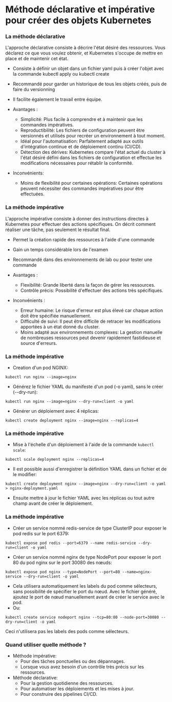 # Méthode déclarative et impérative pour créer des objets Kubernetes

### La méthode déclarative

L'approche déclarative consiste à décrire l'état désiré des ressources. Vous déclarez ce que vous voulez obtenir, et Kubernetes s'occupe de mettre en place et de maintenir cet état.

- Consiste à définir un objet dans un fichier yaml puis à créer l'objet avec la commande kubectl apply ou kubectl create
- Recommandé pour garder un historique de tous les objets créés, puis de faire du versionning
- Il facilite également le travail entre équipe.

- Avantages :
    - Simplicité: Plus facile à comprendre et à maintenir que les commandes impératives.
    - Reproductibilité: Les fichiers de configuration peuvent être versionnés et utilisés pour recréer un environnement à tout moment.
    - Idéal pour l'automatisation: Parfaitement adapté aux outils d'intégration continue et de déploiement continu (CI/CD).
    - Détection des dérives: Kubernetes compare l'état actuel du cluster à l'état désiré défini dans les fichiers de configuration et effectue les modifications nécessaires pour rétablir la conformité.
- Inconvénients:
    - Moins de flexibilité pour certaines opérations: Certaines opérations peuvent nécessiter des commandes impératives pour être effectuées.



### La méthode impérative

L'approche impérative consiste à donner des instructions directes à Kubernetes pour effectuer des actions spécifiques. On décrit comment réaliser une tâche, pas seulement le résultat final.

- Permet la création rapide des ressources à l'aide d'une commande
- Gain un temps considérable lors de l'examen
- Recommandé dans des environnements de lab ou pour tester une commande 

- Avantages :
    - Flexibilité: Grande liberté dans la façon de gérer les ressources.
    - Contrôle précis: Possibilité d'effectuer des actions très spécifiques.
- Inconvénients :
    - Erreur humaine: Le risque d'erreur est plus élevé car chaque action doit être spécifiée manuellement.
    - Difficulté de suivi: Il peut être difficile de retracer les modifications apportées à un état donné du cluster.
    - Moins adapté aux environnements complexes: La gestion manuelle de nombreuses ressources peut devenir rapidement fastidieuse et source d'erreurs.




### La méthode impérative

- Creation d'un pod NGINX: 
  
```console
kubectl run nginx --image=nginx
```

- Générez le fichier YAML du manifeste d'un pod (-o yaml), sans le créer (--dry-run): 

```console
kubectl run nginx --image=nginx --dry-run=client -o yaml
```

- Générer un déploiement avec 4 réplicas: 

```console
kubectl create deployment nginx --image=nginx --replicas=4
```

### La méthode impérative

- Mise à l'échelle d'un déploiement à l'aide de la commande `kubectl scale`: 
  
```console
kubectl scale deployment nginx --replicas=4
```

- Il est possible aussi d'enregistrer la définition YAML dans un fichier et de le modifier: 

```console
kubectl create deployment nginx --image=nginx --dry-run=client -o yaml > nginx-deployment.yaml
```

- Ensuite mettre à jour le fichier YAML avec les réplicas ou tout autre champ avant de créer le déploiement.


### La méthode impérative

- Créer un service nommé redis-service de type ClusterIP pour exposer le pod redis sur le port 6379: 
  
```console
kubectl expose pod redis --port=6379 --name redis-service --dry-run=client -o yaml
```

- Créer un service nommé nginx de type NodePort pour exposer le port 80 du pod nginx sur le port 30080 des nœuds: 
  
```console
kubectl expose pod nginx --type=NodePort --port=80 --name=nginx-service --dry-run=client -o yaml
```

- Cela utilisera automatiquement les labels du pod comme sélecteurs, sans possibilité de spécifier le port du nœud. Avec le fichier généré, ajoutez le port de nœud manuellement avant de créer le service avec le pod. 
- Ou:
  
```console
kubectl create service nodeport nginx --tcp=80:80 --node-port=30080 --dry-run=client -o yaml
```

Ceci n'utilisera pas les labels des pods comme sélecteurs. 


### Quand utiliser quelle méthode ?

- Méthode impérative:
    - Pour des tâches ponctuelles ou des dépannages.
    - Lorsque vous avez besoin d'un contrôle très précis sur les ressources.
- Méthode déclarative:
    - Pour la gestion quotidienne des ressources.
    - Pour automatiser les déploiements et les mises à jour.
    -  Pour construire des pipelines CI/CD.
  


  